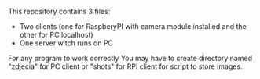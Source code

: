 This repository contains 3 files:
* Two clients (one for RaspberyPI with camera module installed and the other for PC localhost)
* One server witch runs on PC

For any program to work correctly You may have to create directory named "zdjecia" for PC client or "shots" for RPI client for script to store images.
